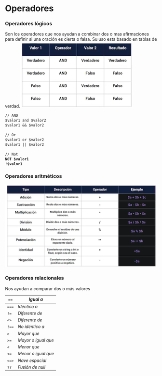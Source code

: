 # Operadores

### Operadores lógicos

Son los operadores que nos ayudan a combinar dos o mas afirmaciones para definir si una oración es cierta o falsa. Su uso esta basado en tablas de verdad.![](<../.gitbook/assets/image (2).png>)

<pre class="language-php"><code class="lang-php">// AND
$valor1 and $valor2
$valor1 &#x26;&#x26; $valor2

// Or
$valor1 or $valor2
$valor1 || $valor2

// Not
<strong>NOT $valor1
</strong><strong>!$valor1</strong></code></pre>

### Operadores aritméticos

![](<../.gitbook/assets/image (1).png>)

### Operadores relacionales

Nos ayudan a comparar dos o más valores



| `==`  | _Igual a_           |
| ----- | ------------------- |
| `===` | _Idéntico a_        |
| `!=`  | _Diferente de_      |
| `<>`  | _Diferente de_      |
| `!==` | _No idéntico a_     |
| `>`   | _Mayor que_         |
| `>=`  | _Mayor o igual que_ |
| `<`   | _Menor que_         |
| `<=`  | _Menor o igual que_ |
| `<=>` | _Nave espacial_     |
| `??`  | _Fusión de null_    |
